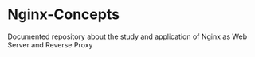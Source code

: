 # Nginx-Concepts
 Documented repository about the study and application of Nginx as Web Server and Reverse Proxy
